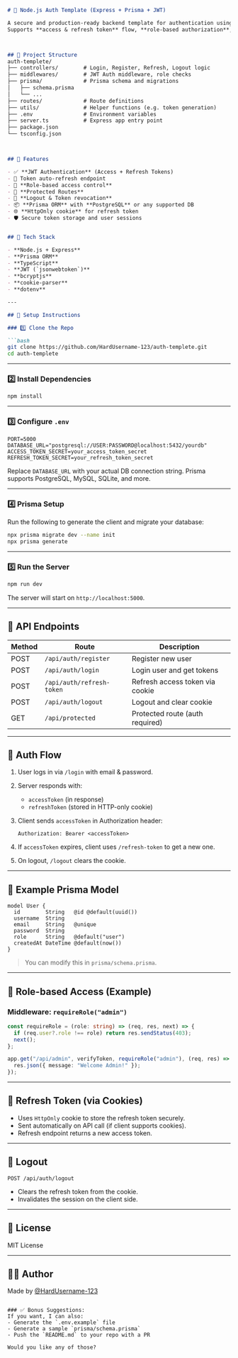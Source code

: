 
```md
# 🔐 Node.js Auth Template (Express + Prisma + JWT)

A secure and production-ready backend template for authentication using **Node.js**, **Express**, **Prisma**, and **JWT**.  
Supports **access & refresh token** flow, **role-based authorization**, and **protected routes**.



## 📁 Project Structure
auth-templete/
├── controllers/        # Login, Register, Refresh, Logout logic
├── middlewares/        # JWT Auth middleware, role checks
├── prisma/             # Prisma schema and migrations
│   ├── schema.prisma
│   └── ...
├── routes/             # Route definitions
├── utils/              # Helper functions (e.g. token generation)
├── .env                # Environment variables
├── server.ts           # Express app entry point
├── package.json
└── tsconfig.json



## 🚀 Features

- ✅ **JWT Authentication** (Access + Refresh Tokens)
- 🔁 Token auto-refresh endpoint
- 🧠 **Role-based access control**
- 🔐 **Protected Routes**
- 🧼 **Logout & Token revocation**
- 📦 **Prisma ORM** with **PostgreSQL** or any supported DB
- 🌐 **HttpOnly cookie** for refresh token
- 🛡️ Secure token storage and user sessions


## 🔧 Tech Stack

- **Node.js + Express**
- **Prisma ORM**
- **TypeScript**
- **JWT (`jsonwebtoken`)**
- **bcryptjs**
- **cookie-parser**
- **dotenv**

---

## 🧪 Setup Instructions

### 1️⃣ Clone the Repo

```bash
git clone https://github.com/HardUsername-123/auth-templete.git
cd auth-templete
````

---

### 2️⃣ Install Dependencies

```bash
npm install
```

---

### 3️⃣ Configure `.env`

```env
PORT=5000
DATABASE_URL="postgresql://USER:PASSWORD@localhost:5432/yourdb"
ACCESS_TOKEN_SECRET=your_access_token_secret
REFRESH_TOKEN_SECRET=your_refresh_token_secret
```

Replace `DATABASE_URL` with your actual DB connection string. Prisma supports PostgreSQL, MySQL, SQLite, and more.

---

### 4️⃣ Prisma Setup

Run the following to generate the client and migrate your database:

```bash
npx prisma migrate dev --name init
npx prisma generate
```

---

### 5️⃣ Run the Server

```bash
npm run dev
```

The server will start on `http://localhost:5000`.

---

## 🧾 API Endpoints

| Method | Route                     | Description                     |
| ------ | ------------------------- | ------------------------------- |
| POST   | `/api/auth/register`      | Register new user               |
| POST   | `/api/auth/login`         | Login user and get tokens       |
| POST   | `/api/auth/refresh-token` | Refresh access token via cookie |
| POST   | `/api/auth/logout`        | Logout and clear cookie         |
| GET    | `/api/protected`          | Protected route (auth required) |

---

## 🔐 Auth Flow

1. User logs in via `/login` with email & password.
2. Server responds with:

   * `accessToken` (in response)
   * `refreshToken` (stored in HTTP-only cookie)
3. Client sends `accessToken` in Authorization header:

   ```
   Authorization: Bearer <accessToken>
   ```
4. If `accessToken` expires, client uses `/refresh-token` to get a new one.
5. On logout, `/logout` clears the cookie.

---

## 🧠 Example Prisma Model

```prisma
model User {
  id        String   @id @default(uuid())
  username  String
  email     String   @unique
  password  String
  role      String   @default("user")
  createdAt DateTime @default(now())
}
```

> You can modify this in `prisma/schema.prisma`.

---

## 🔑 Role-based Access (Example)

### Middleware: `requireRole("admin")`

```ts
const requireRole = (role: string) => (req, res, next) => {
  if (req.user?.role !== role) return res.sendStatus(403);
  next();
};

app.get("/api/admin", verifyToken, requireRole("admin"), (req, res) => {
  res.json({ message: "Welcome Admin!" });
});
```

---

## 🔄 Refresh Token (via Cookies)

* Uses `HttpOnly` cookie to store the refresh token securely.
* Sent automatically on API call (if client supports cookies).
* Refresh endpoint returns a new access token.

---

## 🧹 Logout

```http
POST /api/auth/logout
```

* Clears the refresh token from the cookie.
* Invalidates the session on the client side.

---

## 📜 License

MIT License

---

## 👨‍💻 Author

Made by [@HardUsername-123](https://github.com/HardUsername-123)

```

### ✅ Bonus Suggestions:
If you want, I can also:
- Generate the `.env.example` file
- Generate a sample `prisma/schema.prisma`
- Push the `README.md` to your repo with a PR

Would you like any of those?
